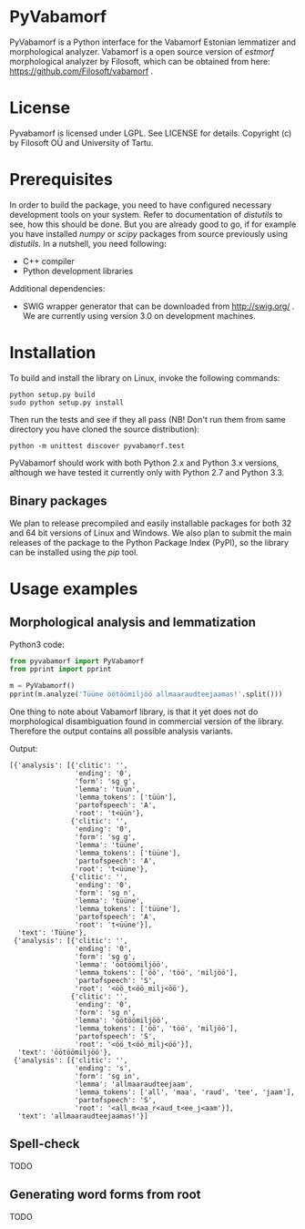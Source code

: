 PyVabamorf
==========

PyVabamorf is a Python interface for the Vabamorf Estonian lemmatizer and morphological analyzer.
Vabamorf is a open source version of _estmorf_ morphological analyzer by Filosoft,
which can be obtained from here: https://github.com/Filosoft/vabamorf .

# License

Pyvabamorf is licensed under LGPL. See LICENSE for details.
Copyright (c) by Filosoft OÜ and University of Tartu.

# Prerequisites

In order to build the package, you need to have configured necessary development tools on your system.
Refer to documentation of _distutils_ to see, how this should be done. But you are already good to go,
if for example you have  installed _numpy_ or _scipy_ packages from source previously using _distutils_.
In a nutshell, you need following:
- C++ compiler
- Python development libraries

Additional dependencies:
- SWIG wrapper generator that can be downloaded from http://swig.org/ . We are currently using version 3.0 on development machines.

# Installation

To build and install the library on Linux, invoke the following commands:
```
python setup.py build
sudo python setup.py install
```

Then run the tests and see if they all pass (NB! Don't run them from same directory you have cloned the source distribution):
```
python -m unittest discover pyvabamorf.test
```

PyVabamorf should work with both Python 2.x and Python 3.x versions, although we have tested it
currently only with Python 2.7 and Python 3.3.

## Binary packages

We plan to release precompiled and easily installable packages for both 32 and 64 bit versions of Linux and Windows.
We also plan to submit the main releases of the package to the Python Package Index (PyPI),
so the library can be installed using the _pip_ tool.

# Usage examples

## Morphological analysis and lemmatization

Python3 code:
```python
from pyvabamorf import PyVabamorf
from pprint import pprint

m = PyVabamorf()
pprint(m.analyze('Tüüne öötöömiljöö allmaaraudteejaamas!'.split()))
```

One thing to note about Vabamorf library, is that it yet does not do morphological disambiguation found in commercial
version of the library. Therefore the output contains all possible analysis variants.

Output:
```
[{'analysis': [{'clitic': '',
                'ending': '0',
                'form': 'sg g',
                'lemma': 'tüün',
                'lemma_tokens': ['tüün'],
                'partofspeech': 'A',
                'root': 't<üün'},
               {'clitic': '',
                'ending': '0',
                'form': 'sg g',
                'lemma': 'tüüne',
                'lemma_tokens': ['tüüne'],
                'partofspeech': 'A',
                'root': 't<üüne'},
               {'clitic': '',
                'ending': '0',
                'form': 'sg n',
                'lemma': 'tüüne',
                'lemma_tokens': ['tüüne'],
                'partofspeech': 'A',
                'root': 't<üüne'}],
  'text': 'Tüüne'},
 {'analysis': [{'clitic': '',
                'ending': '0',
                'form': 'sg g',
                'lemma': 'öötöömiljöö',
                'lemma_tokens': ['öö', 'töö', 'miljöö'],
                'partofspeech': 'S',
                'root': '<öö_t<öö_milj<öö'},
               {'clitic': '',
                'ending': '0',
                'form': 'sg n',
                'lemma': 'öötöömiljöö',
                'lemma_tokens': ['öö', 'töö', 'miljöö'],
                'partofspeech': 'S',
                'root': '<öö_t<öö_milj<öö'}],
  'text': 'öötöömiljöö'},
 {'analysis': [{'clitic': '',
                'ending': 's',
                'form': 'sg in',
                'lemma': 'allmaaraudteejaam',
                'lemma_tokens': ['all', 'maa', 'raud', 'tee', 'jaam'],
                'partofspeech': 'S',
                'root': '<all_m<aa_r<aud_t<ee_j<aam'}],
  'text': 'allmaaraudteejaamas!'}]
```


## Spell-check

TODO

## Generating word forms from root

TODO


